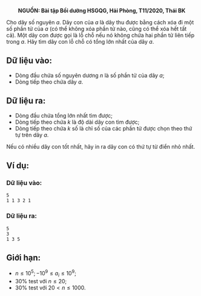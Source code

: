 **<center>NGUỒN: Bài tập Bồi dưỡng HSGQG, Hải Phòng, T11/2020, Thái BK</center>**

Cho dãy số nguyên $a$. Dãy con của $a$ là dãy thu được bằng cách xóa đi một số phần tử của $a$ (có thể không xóa phần tử nào, cũng có thể xóa hết tất cả). Một dãy con được gọi là lỗ chỗ nếu nó không chứa hai phần tử liên tiếp
trong $a$. Hãy tìm dãy con lỗ chỗ có tổng lớn nhất của dãy $a$.

## Dữ liệu vào:
- Dòng đầu chứa số nguyên dương $n$ là số phần tử của dãy $a$;
- Dòng tiếp theo chứa dãy $a$.

## Dữ liệu ra:
- Dòng đầu chứa tổng lớn nhất tìm được;
- Dòng tiếp theo chứa $k$ là độ dài dãy con tìm được;
- Dòng tiếp theo chứa $k$ số là chỉ số của các phần tử được chọn theo thứ tự trên dãy $a$.

Nếu có nhiều dãy con tốt nhất, hãy in ra dãy con có thứ tự từ điển nhỏ nhất.

## Ví dụ:
### Dữ liệu vào:
```
5
1 1 3 2 1
```

### Dữ liệu ra:
```
5
3
1 3 5
```

## Giới hạn:
- $n ≤ 10^5; −10^9 ≤ a_i ≤ 10^9$;
- $30\%$ test với $n ≤ 20$;
- $30\%$ test với $20 < n ≤ 1000$.